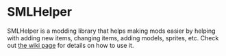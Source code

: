 # SMLHelper
SMLHelper is a modding library that helps making mods easier by helping with adding new items, changing items, adding models, sprites, etc.
Check out [the wiki page](https://github.com/SubnauticaModding/SMLHelper/wiki) for details on how to use it.
